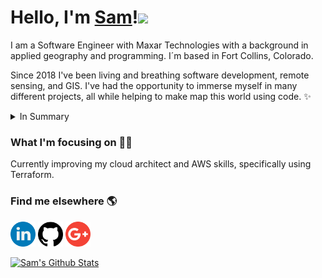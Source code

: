 <h1>Hello, I'm <a href="https://samblake00.github.io/">Sam</a>!<img src="https://media.giphy.com/media/hvRJCLFzcasrR4ia7z/giphy.gif" width="30px"></h1>

I am a Software Engineer with Maxar Technologies with a background in applied geography and programming. I´m based in Fort Collins, Colorado.

Since 2018 I've been living and breathing software development, remote sensing, and GIS. I've had the opportunity to immerse myself in many different projects, all while helping to make map this world using code. ✨

<details>
<summary>In Summary</summary>
<ul>
<li>Design and develop interactive web applications and APIs</li>
<li>Proficient in multiple programming languages including Python, Groovy, Java, and Shell with a strong track record of
designing and implementing complex software systems.</li>
<li>Apply machine learning and computer vision techniques to enhance the analysis of geographic and satellite data</li>
<li>Adept at translating user requirements into practical solutions, conducting comprehensive testing, and debugging to
deliver reliable and scalable software applications.</li>
</ul>
</details>

### What I'm focusing on 👨‍💻

Currently improving my cloud architect and AWS skills, specifically using Terraform.<br />

### Find me elsewhere 🌎

<a href="https://www.linkedin.com/in/samblake00/"><img src="./logos/linkedin.png" width="40" /></a>
<a href="https://github.com/samblake00"><img src="./logos/github-logo.png" width="40" /></a>
<a href="mailto:samuel.blake@ucdenver.edu​"><img src="./logos/google-plus.png" width="40" /></a>


[![Sam's Github Stats](https://github-readme-stats.vercel.app/api?username=samblake00&show_icons=true&count_private=true)](https://github.com/samblake00/github-readme-stats)


